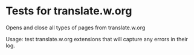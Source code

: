 # Tests for translate.w.org
Opens and close all types of pages from translate.w.org

Usage: test translate.w.org extensions that will capture any errors in their log.
